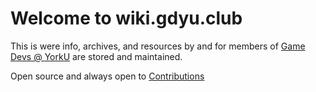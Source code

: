 # Welcome to wiki.gdyu.club

This is were info, archives, and resources by and for members of [Game Devs @ YorkU](https://www.gdyu.club/) are stored and maintained.

Open source and always open to [Contributions](https://github.com/GDYUClub/gdyu-wiki)




